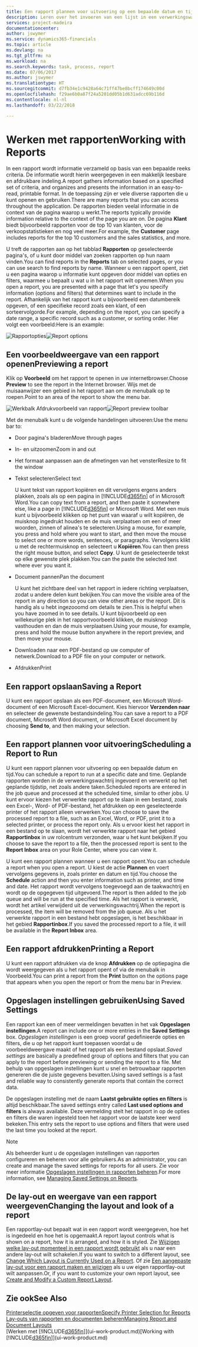 ```yaml
---
title: Een rapport plannen voor uitvoering op een bepaalde datum en tijd | Microsoft Docs
description: Leren over het invoeren van een lijst in een verwerkingswachtrij en het plannen om te worden verwerkt op een specifieke datum en tijd.
services: project-madeira
documentationcenter: 
author: jswymer
ms.service: dynamics365-financials
ms.topic: article
ms.devlang: na
ms.tgt_pltfrm: na
ms.workload: na
ms.search.keywords: task, process, report
ms.date: 07/06/2017
ms.author: jswymer
ms.translationtype: HT
ms.sourcegitcommit: d7fb34e1c9428a64c71ff47be8bcff174649c00d
ms.openlocfilehash: f29ae6b0a87f24a5201dd05b1d631adcc69b116d
ms.contentlocale: nl-nl
ms.lasthandoff: 03/22/2018

---
```

# <a name="working-with-reports"></a><span data-ttu-id="109b1-103">Werken met rapporten</span><span class="sxs-lookup"><span data-stu-id="109b1-103">Working with Reports</span></span>
<span data-ttu-id="109b1-104">In een rapport wordt informatie verzameld op basis van een bepaalde reeks criteria. De informatie wordt hierin weergegeven in een makkelijk leesbare en afdrukbare indeling.</span><span class="sxs-lookup"><span data-stu-id="109b1-104">A report gathers information based on a specified set of criteria, and organizes and presents the information in an easy-to-read, printable format.</span></span> <span data-ttu-id="109b1-105">In de toepassing zijn er vele diverse rapporten die u kunt openen en gebruiken.</span><span class="sxs-lookup"><span data-stu-id="109b1-105">There are many reports that you can access throughout the application.</span></span> <span data-ttu-id="109b1-106">De rapporten bieden veelal informatie in de context van de pagina waarop u werkt.</span><span class="sxs-lookup"><span data-stu-id="109b1-106">The reports typically provide information relative to the context of the page you are on.</span></span> <span data-ttu-id="109b1-107">De pagina **Klant** biedt bijvoorbeeld rapporten voor de top 10 van klanten, voor de verkoopstatistieken en nog veel meer.</span><span class="sxs-lookup"><span data-stu-id="109b1-107">For example, the **Customer** page includes reports for the top 10 customers and the sales statistics, and more.</span></span>

<span data-ttu-id="109b1-108">U treft de rapporten aan op het tabblad **Rapporten** op geselecteerde pagina's, of u kunt door middel van zoeken rapporten op hun naam vinden.</span><span class="sxs-lookup"><span data-stu-id="109b1-108">You can find reports in the **Reports** tab on selected pages, or you can use search to find reports by name.</span></span> <span data-ttu-id="109b1-109">Wanneer u een rapport opent, ziet u een pagina waarop u informatie kunt opgeven door middel van opties en filters, waarmee u bepaalt u wat u in het rapport wilt opnemen.</span><span class="sxs-lookup"><span data-stu-id="109b1-109">When you open a report, you are presented with a page that let's you specify information (options and filters) that determines want to include in the report.</span></span> <span data-ttu-id="109b1-110">Afhankelijk van het rapport kunt u bijvoorbeeld een datumbereik opgeven, of een specifieke record zoals een klant, of een sorteervolgorde.</span><span class="sxs-lookup"><span data-stu-id="109b1-110">For example, depending on the report, you can specify a date range, a specific record such as a customer, or sorting order.</span></span> <span data-ttu-id="109b1-111">Hier volgt een voorbeeld:</span><span class="sxs-lookup"><span data-stu-id="109b1-111">Here is an example:</span></span>

<span data-ttu-id="109b1-112">![Rapportopties](media/report_options.png "Rapportopties")</span><span class="sxs-lookup"><span data-stu-id="109b1-112">![Report options](media/report_options.png "Report options")</span></span>

## <a name="previewing-a-report"></a><span data-ttu-id="109b1-113">Een voorbeeldweergave van een rapport openen</span><span class="sxs-lookup"><span data-stu-id="109b1-113">Previewing a report</span></span>
<span data-ttu-id="109b1-114">Klik op **Voorbeeld** om het rapport te openen in uw internetbrowser.</span><span class="sxs-lookup"><span data-stu-id="109b1-114">Choose **Preview** to see the report in the Internet browser.</span></span> <span data-ttu-id="109b1-115">Wijs met de muisaanwijzer een gebied in het rapport aan om de menubalk op te roepen.</span><span class="sxs-lookup"><span data-stu-id="109b1-115">Point to an area of the report to show the menu bar.</span></span>  

<span data-ttu-id="109b1-116">![Werkbalk Afdrukvoorbeeld van rapport](media/report_viewer.png "Werkbalk Afdrukvoorbeeld van rapport")</span><span class="sxs-lookup"><span data-stu-id="109b1-116">![Report preview toolbar](media/report_viewer.png "Report preview toolbar")</span></span>

<span data-ttu-id="109b1-117">Met de menubalk kunt u de volgende handelingen uitvoeren:</span><span class="sxs-lookup"><span data-stu-id="109b1-117">Use the menu bar to:</span></span>

-   <span data-ttu-id="109b1-118">Door pagina's bladeren</span><span class="sxs-lookup"><span data-stu-id="109b1-118">Move through pages</span></span>
-   <span data-ttu-id="109b1-119">In- en uitzoomen</span><span class="sxs-lookup"><span data-stu-id="109b1-119">Zoom in and out</span></span>
-   <span data-ttu-id="109b1-120">Het formaat aanpassen aan de afmetingen van het venster</span><span class="sxs-lookup"><span data-stu-id="109b1-120">Resize to fit the window</span></span>
-   <span data-ttu-id="109b1-121">Tekst selecteren</span><span class="sxs-lookup"><span data-stu-id="109b1-121">Select text</span></span>

    <span data-ttu-id="109b1-122">U kunt tekst van rapport kopiëren en dit vervolgens ergens anders plakken, zoals als op een pagina in [!INCLUDE[d365fin](includes/d365fin_md.md)] of in Microsoft Word.</span><span class="sxs-lookup"><span data-stu-id="109b1-122">You can copy text from a report, and then paste it somewhere else, like a page in [!INCLUDE[d365fin](includes/d365fin_md.md)] or Microsoft Word.</span></span>  <span data-ttu-id="109b1-123">Met een muis kunt u bijvoorbeeld klikken op het punt van waaraf u wilt kopiëren, de muisknop ingedrukt houden en de muis verplaatsen om een of meer woorden, zinnen of alinea's te selecteren.</span><span class="sxs-lookup"><span data-stu-id="109b1-123">Using a mouse, for example, you press and hold where you want to start, and then move the mouse to select one or more words, sentences, or paragraphs.</span></span> <span data-ttu-id="109b1-124">Vervolgens klikt u met de rechtermuisknop en selecteert u **Kopiëren**.</span><span class="sxs-lookup"><span data-stu-id="109b1-124">You can then press the right mouse button, and select **Copy**.</span></span> <span data-ttu-id="109b1-125">U kunt de geselecteerde tekst op elke gewenste plek plakken.</span><span class="sxs-lookup"><span data-stu-id="109b1-125">You can the paste the selected text where ever you want it.</span></span>
-   <span data-ttu-id="109b1-126">Document pannen</span><span class="sxs-lookup"><span data-stu-id="109b1-126">Pan the document</span></span>

    <span data-ttu-id="109b1-127">U kunt het zichtbare deel van het rapport in iedere richting verplaatsen, zodat u andere delen kunt bekijken.</span><span class="sxs-lookup"><span data-stu-id="109b1-127">You can move the visible area of the report in any direction so you can view other areas or the report.</span></span> <span data-ttu-id="109b1-128">Dit is handig als u hebt ingezooomd om details te zien.</span><span class="sxs-lookup"><span data-stu-id="109b1-128">This is helpful when you have zoomed in to see details.</span></span>  <span data-ttu-id="109b1-129">U kunt bijvoorbeeld op een willekeurige plek in het rapportvoorbeeld klikken, de muisknop vasthouden en dan de muis verplaatsen.</span><span class="sxs-lookup"><span data-stu-id="109b1-129">Using your mouse, for example, press and hold the mouse button anywhere in the report preview, and then move your mouse.</span></span>

-   <span data-ttu-id="109b1-130">Downloaden naar een PDF-bestand op uw computer of netwerk.</span><span class="sxs-lookup"><span data-stu-id="109b1-130">Download to a PDF file on your computer or network.</span></span>
-   <span data-ttu-id="109b1-131">Afdrukken</span><span class="sxs-lookup"><span data-stu-id="109b1-131">Print</span></span>


## <a name="saving-a-report"></a><span data-ttu-id="109b1-132">Een rapport opslaan</span><span class="sxs-lookup"><span data-stu-id="109b1-132">Saving a Report</span></span>
<span data-ttu-id="109b1-133">U kunt een rapport opslaan als een PDF-document, een Microsoft Word-document of een Microsoft Excel-document. Kies hiervoor **Verzenden naar** en selecteer de gewenste bestandsindeling.</span><span class="sxs-lookup"><span data-stu-id="109b1-133">You can save a report to a PDF document, Microsoft Word document, or Microsoft Excel document by choosing **Send to**, and then making your selection.</span></span>

## <a name="ScheduleReport"></a><span data-ttu-id="109b1-134">Een rapport plannen voor uitvoering</span><span class="sxs-lookup"><span data-stu-id="109b1-134">Scheduling a Report to Run</span></span>
<span data-ttu-id="109b1-135">U kunt een rapport plannen voor uitvoering op een bepaalde datum en tijd.</span><span class="sxs-lookup"><span data-stu-id="109b1-135">You can schedule a report to run at a specific date and time.</span></span> <span data-ttu-id="109b1-136">Geplande rapporten worden in de verwerkingswachtrij ingevoerd en verwerkt op het geplande tijdstip, net zoals andere taken.</span><span class="sxs-lookup"><span data-stu-id="109b1-136">Scheduled reports are entered in the job queue and processed at the scheduled time, similar to other jobs.</span></span> <span data-ttu-id="109b1-137">U kunt ervoor kiezen het verwerkte rapport op te slaan in een bestand, zoals een Excel-, Word- of PDF-bestand, het afdrukken op een geselecteerde printer of het rapport alleen verwerken.</span><span class="sxs-lookup"><span data-stu-id="109b1-137">You can choose to save the processed report to a file, such as an Excel, Word, or PDF, print it to a selected printer, or process the report only.</span></span> <span data-ttu-id="109b1-138">Als u ervoor kiest het rapport in een bestand op te slaan, wordt het verwerkte rapport naar het gebied **Rapportinbox** in uw rolcentrum verzonden, waar u het kunt bekijken.</span><span class="sxs-lookup"><span data-stu-id="109b1-138">If you choose to save the report to a file, then the processed report is sent to the **Report Inbox** area on your Role Center, where you can view it.</span></span>

<span data-ttu-id="109b1-139">U kunt een rapport plannen wanneer u een rapport opent.</span><span class="sxs-lookup"><span data-stu-id="109b1-139">You can schedule a report when you open a report.</span></span> <span data-ttu-id="109b1-140">U kiest de actie **Plannen** en voert vervolgens gegevens in, zoals printer en datum en tijd.</span><span class="sxs-lookup"><span data-stu-id="109b1-140">You choose the **Schedule** action and then you enter information such as printer, and time and date.</span></span> <span data-ttu-id="109b1-141">Het rapport wordt vervolgens toegevoegd aan de taakwachtrij en wordt op de opgegeven tijd uitgevoerd.</span><span class="sxs-lookup"><span data-stu-id="109b1-141">The report is then added to the job queue and will be run at the specified time.</span></span> <span data-ttu-id="109b1-142">Als het rapport is verwerkt, wordt het artikel verwijderd uit de verwerkingswachtrij.</span><span class="sxs-lookup"><span data-stu-id="109b1-142">When the report is processed, the item will be removed from the job queue.</span></span> <span data-ttu-id="109b1-143">Als u het verwerkte rapport in een bestand hebt opgeslagen, is het beschikbaar in het gebied **Rapportinbox**.</span><span class="sxs-lookup"><span data-stu-id="109b1-143">If you saved the processed report to a file, it will be available in the **Report Inbox** area.</span></span>

## <a name="PrintReport"></a><span data-ttu-id="109b1-144">Een rapport afdrukken</span><span class="sxs-lookup"><span data-stu-id="109b1-144">Printing a Report</span></span>
<span data-ttu-id="109b1-145">U kunt een rapport afdrukken via de knop **Afdrukken** op de optiepagina die wordt weergegeven als u het rapport opent of via de menubalk in Voorbeeld.</span><span class="sxs-lookup"><span data-stu-id="109b1-145">You can print a report from the **Print** button on the options page that appears when you open the report or from the menu bar in Preview.</span></span>

## <a name="using-saved-settings"></a><span data-ttu-id="109b1-146">Opgeslagen instellingen gebruiken</span><span class="sxs-lookup"><span data-stu-id="109b1-146">Using Saved Settings</span></span>
<span data-ttu-id="109b1-147">Een rapport kan een of meer vermeldingen bevatten in het vak **Opgeslagen instellingen**.</span><span class="sxs-lookup"><span data-stu-id="109b1-147">A report can include one or more entries in the **Saved Settings** box.</span></span> <span data-ttu-id="109b1-148">*Opgeslagen instellingen* is een groep vooraf gedefinieerde opties en filters, die u op het rapport kunt toepassen voordat u de voorbeeldweergave maakt of het rapport als een bestand opslaat.</span><span class="sxs-lookup"><span data-stu-id="109b1-148">*Saved settings* are basically a predefined group of options and filters that you can apply to the report before previewing or sending the report to a file.</span></span> <span data-ttu-id="109b1-149">Met behulp van opgeslagen instellingen kunt u snel en betrouwbaar rapporten genereren die de juiste gegevens bevatten.</span><span class="sxs-lookup"><span data-stu-id="109b1-149">Using saved settings is a fast and reliable way to consistently generate reports that contain the correct data.</span></span>

<span data-ttu-id="109b1-150">De opgeslagen instelling met de naam **Laatst gebruikte opties en filters** is altijd beschikbaar.</span><span class="sxs-lookup"><span data-stu-id="109b1-150">The saved settings entry called **Last used options and filters** is always available.</span></span> <span data-ttu-id="109b1-151">Deze vermelding stelt het rapport in op de opties en filters die waren ingesteld toen het rapport voor de laatste keer werd bekeken.</span><span class="sxs-lookup"><span data-stu-id="109b1-151">This entry sets the report to use options and filters that were used the last time you looked at the report.</span></span>

>[!NOTE]
><span data-ttu-id="109b1-152">Als beheerder kunt u de opgeslagen instellingen van rapporten configureren en beheren voor alle gebruikers.</span><span class="sxs-lookup"><span data-stu-id="109b1-152">As an administrator, you can create and manage the saved settings for reports for all users.</span></span> <span data-ttu-id="109b1-153">Zie voor meer informatie [Opgeslagen instellingen in rapporten beheren](reports-saving-reusing-settings.md).</span><span class="sxs-lookup"><span data-stu-id="109b1-153">For more information, see [Managing Saved Settings on Reports](reports-saving-reusing-settings.md).</span></span>

## <a name="changing-the-layout-and-look-of-a-report"></a><span data-ttu-id="109b1-154">De lay-out en weergave van een rapport weergeven</span><span class="sxs-lookup"><span data-stu-id="109b1-154">Changing the layout and look of a report</span></span>
<span data-ttu-id="109b1-155">Een rapportlay-out bepaalt wat in een rapport wordt weergegeven, hoe het is ingedeeld en hoe het is opgemaakt.</span><span class="sxs-lookup"><span data-stu-id="109b1-155">A report layout controls what is shown on a report, how it is arranged, and how it is styled.</span></span> <span data-ttu-id="109b1-156">Zie [Wijzigen welke lay-out momenteel in een rapport wordt gebruikt](ui-how-change-layout-currently-used-report.md) als u naar een andere lay-out wilt schakelen.</span><span class="sxs-lookup"><span data-stu-id="109b1-156">If you want to switch to a different layout, see [Change Which Layout is Currently Used on a Report](ui-how-change-layout-currently-used-report.md).</span></span> <span data-ttu-id="109b1-157">Of zie [Een aangepaste lay-out voor een rapport maken en wijzigen](ui-how-create-custom-report-layout.md) als u uw eigen rapportlay-out wilt aanpassen.</span><span class="sxs-lookup"><span data-stu-id="109b1-157">Or, if you want to customize your own report layout, see [Create and Modify a Custom Report Layout](ui-how-create-custom-report-layout.md).</span></span>

## <a name="see-also"></a><span data-ttu-id="109b1-158">Zie ook</span><span class="sxs-lookup"><span data-stu-id="109b1-158">See Also</span></span>
[<span data-ttu-id="109b1-159">Printerselectie opgeven voor rapporten</span><span class="sxs-lookup"><span data-stu-id="109b1-159">Specify Printer Selection for Reports</span></span>](ui-specify-printer-selection-reports.md)  
[<span data-ttu-id="109b1-160">Lay-outs van rapporten en documenten beheren</span><span class="sxs-lookup"><span data-stu-id="109b1-160">Managing Report and Document Layouts</span></span>](ui-manage-report-layouts.md)  
<span data-ttu-id="109b1-161">[Werken met [!INCLUDE[d365fin](includes/d365fin_md.md)]](ui-work-product.md)</span><span class="sxs-lookup"><span data-stu-id="109b1-161">[Working with [!INCLUDE[d365fin](includes/d365fin_md.md)]](ui-work-product.md)</span></span>

